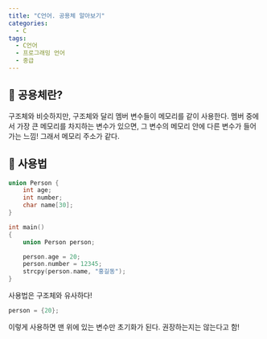 ```yaml
---
title: "C언어. 공용체 알아보기"
categories:
  - C
tags:
  - C언어
  - 프로그래밍 언어
  - 중급
---
```


## 🌟 공용체란?

구조체와 비슷하지만, 구조체와 달리 멤버 변수들이 메모리를 같이 사용한다. 멤버 중에서 가장 큰 메모리를 차지하는 변수가 있으면, 그 변수의 메모리 안에 다른 변수가 들어가는 느낌! 그래서 메모리 주소가 같다.

## 🌟 사용법

```c
union Person {
	int age;
	int number;
	char name[30];
}

int main()
{
	union Person person;

	person.age = 20;
	person.number = 12345;
	strcpy(person.name, "홍길동");
}
```

사용법은 구조체와 유사하다! 

```c
person = {20};
```

이렇게 사용하면 맨 위에 있는 변수만 초기화가 된다. 권장하는지는 않는다고 함!